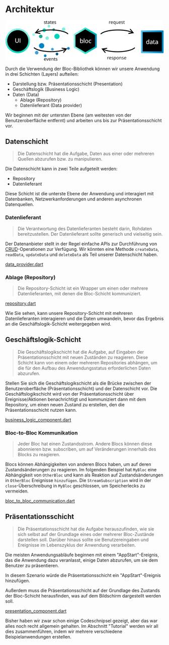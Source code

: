 # Architektur

![Bloc Architecture](../assets/bloc_architecture_full.png)

Durch die Verwendung der Bloc-Bibliothek können wir unsere Anwendung in drei Schichten (Layers) aufteilen:

- Darstellung bzw. Präsentationsschicht (Presentation)
- Geschäftslogik (Business Logic)
- Daten (Data)
  - Ablage (Repository)
  - Datenlieferant (Data provider)

Wir beginnen mit der untersten Ebene (am weitesten von der Benutzeroberfläche entfernt) und arbeiten uns bis zur Präsentationsschicht vor.

## Datenschicht

> Die Datenschicht hat die Aufgabe, Daten aus einer oder mehreren Quellen abzurufen bzw. zu manipulieren.

Die Datenschicht kann in zwei Teile aufgeteilt werden:

- Repository
- Datenlieferant

Diese Schicht ist die unterste Ebene der Anwendung und interagiert mit Datenbanken, Netzwerkanforderungen und anderen asynchronen Datenquellen.

### Datenlieferant

> Die Verantwortung des Datenlieferanten besteht darin, Rohdaten bereitzustellen. Der Datenlieferant sollte generisch und vielseitig sein.

Der Datenanbieter stellt in der Regel einfache APIs zur Durchführung von [CRUD](https://en.wikipedia.org/wiki/Create,_read,_update_and_delete)-Operationen zur Verfügung.
Wir könnten eine Methode `createData`, `readData`, `updateData` und `deleteData` als Teil unserer Datenschicht haben.

[data_provider.dart](../_snippets/architecture/data_provider.dart.md ':include')

### Ablage (Repository)

> Die Repository-Schicht ist ein Wrapper um einen oder mehrere Datenlieferanten, mit denen die Bloc-Schicht kommuniziert.

[repository.dart](../_snippets/architecture/repository.dart.md ':include')

Wie Sie sehen, kann unsere Repository-Schicht mit mehreren Datenlieferanten interagieren und die Daten umwandeln, bevor das Ergebnis an die Geschäftslogik-Schicht weitergegeben wird.

## Geschäftslogik-Schicht

> Die Geschäftslogikschicht hat die Aufgabe, auf Eingaben der Präsentationsschicht mit neuen Zuständen zu reagieren. Diese Schicht kann von einem oder mehreren Repositories abhängen, um die für den Aufbau des Anwendungsstatus erforderlichen Daten abzurufen.

Stellen Sie sich die Geschäftslogikschicht als die Brücke zwischen der Benutzeroberfläche (Präsentationsschicht) und der Datenschicht vor. Die Geschäftslogikschicht wird von der Präsentationsschicht über Ereignisse/Aktionen benachrichtigt und kommuniziert dann mit dem Repository, um einen neuen Zustand zu erstellen, den die Präsentationsschicht nutzen kann.

[business_logic_component.dart](../_snippets/architecture/business_logic_component.dart.md ':include')

### Bloc-to-Bloc Kommunikation

> ​Jeder Bloc hat einen Zustandsstrom. Andere Blocs können diese abonnieren bzw. subscriben, um auf Veränderungen innerhalb des Blocks zu reagieren.

Blocs können Abhängigkeiten von anderen Blocs haben, um auf deren Zustandsänderungen zu reagieren. Im folgenden Beispiel hat `MyBloc` eine Abhängigkeit von `OtherBloc` und kann als Reaktion auf Zustandsänderungen in `OtherBloc` Ereignisse `hinzufügen`. Die `StreamSubscription` wird in der `close`-Überschreibung in `MyBloc` geschlossen, um Speicherlecks zu vermeiden.

[bloc_to_bloc_communication.dart](../_snippets/architecture/bloc_to_bloc_communication.dart.md ':include')

## Präsentationsschicht

> Die Präsentationsschicht hat die Aufgabe herauszufinden, wie sie sich selbst auf der Grundlage eines oder mehrerer Bloc-Zustände darstellen soll. Darüber hinaus sollte sie Benutzereingaben und Ereignisse im Lebenszyklus der Anwendung verarbeiten.

Die meisten Anwendungsabläufe beginnen mit einem "AppStart"-Ereignis, das die Anwendung dazu veranlasst, einige Daten abzurufen, um sie dem Benutzer zu präsentieren.

In diesem Szenario würde die Präsentationsschicht ein "AppStart"-Ereignis hinzufügen.

Außerdem muss die Präsentationsschicht auf der Grundlage des Zustands der Bloc-Schicht herausfinden, was auf dem Bildschirm dargestellt werden soll.

[presentation_component.dart](../_snippets/architecture/presentation_component.dart.md ':include')

Bisher haben wir zwar schon einige Codeschnipsel gezeigt, aber das war alles noch recht allgemein gehalten. Im Abschnitt "Tutorial" werden wir all dies zusammenführen, indem wir mehrere verschiedene Beispielanwendungen erstellen.

